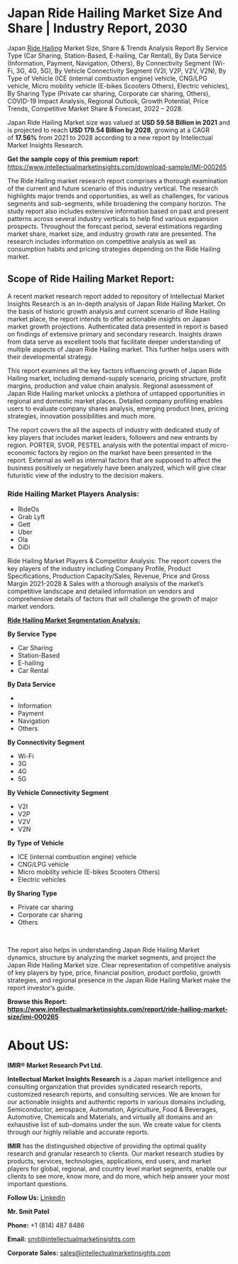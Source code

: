 <h1>Japan Ride Hailing Market Size And Share | Industry Report, 2030</h1>
<p>Japan <a href="https://www.intellectualmarketinsights.com/report/ride-hailing-market-size/imi-000265">Ride Hailing</a> Market Size, Share &amp; Trends Analysis Report By Service Type (Car Sharing, Station-Based, E-hailing, Car Rental), By Data Service (Information, Payment, Navigation, Others), By Connectivity Segment (Wi-Fi, 3G, 4G, 5G), By Vehicle Connectivity Segment (V2I, V2P, V2V, V2N), By Type of Vehicle (ICE (internal combustion engine) vehicle, CNG/LPG vehicle, Micro mobility vehicle (E-bikes Scooters Others), Electric vehicles), By Sharing Type (Private car sharing, Corporate car sharing, Others), COVID-19 Impact Analysis, Regional Outlook, Growth Potential, Price Trends, Competitive Market Share &amp; Forecast, 2022 &ndash; 2028.</p>
<p>Japan Ride Hailing Market size was valued at&nbsp;<strong>USD 59.58 Billion in 2021</strong>&nbsp;and is projected to reach&nbsp;<strong>USD 179.54 Billion by 2028</strong>, growing at a CAGR of&nbsp;<strong>17.56%</strong>&nbsp;from 2021 to 2028 according to a new report by Intellectual Market Insights Research.</p>
<p>𝐆𝐞𝐭 𝐭𝐡𝐞 𝐬𝐚𝐦𝐩𝐥𝐞 𝐜𝐨𝐩𝐲 𝐨𝐟 𝐭𝐡𝐢𝐬 𝐩𝐫𝐞𝐦𝐢𝐮𝐦 𝐫𝐞𝐩𝐨𝐫𝐭: <a href="https://www.intellectualmarketinsights.com/download-sample/IMI-000265">https://www.intellectualmarketinsights.com/download-sample/IMI-000265</a></p>
<p>The Ride Hailing market research report comprises a thorough examination of the current and future scenario of this industry vertical. The research highlights major trends and opportunities, as well as challenges, for various segments and sub-segments, while broadening the company horizon. The study report also includes extensive information based on past and present patterns across several industry verticals to help find various expansion prospects. Throughout the forecast period, several estimations regarding market share, market size, and industry growth rate are presented. The research includes information on competitive analysis as well as consumption habits and pricing strategies depending on the Ride Hailing market.</p>
<h2>Scope of Ride Hailing Market Report:</h2>
<p>A recent market research report added to repository of Intellectual Market Insights Research is an in-depth analysis of Japan Ride Hailing Market. On the basis of historic growth analysis and current scenario of Ride Hailing market place, the report intends to offer actionable insights on Japan market growth projections. Authenticated data presented in report is based on findings of extensive primary and secondary research. Insights drawn from data serve as excellent tools that facilitate deeper understanding of multiple aspects of Japan Ride Hailing market. This further helps users with their developmental strategy.</p>
<p>This report examines all the key factors influencing growth of Japan Ride Hailing market, including demand-supply scenario, pricing structure, profit margins, production and value chain analysis. Regional assessment of Japan Ride Hailing market unlocks a plethora of untapped opportunities in regional and domestic market places. Detailed company profiling enables users to evaluate company shares analysis, emerging product lines, pricing strategies, innovation possibilities and much more.</p>
<p>The report covers the all the aspects of industry with dedicated study of key players that includes market leaders, followers and new entrants by region. PORTER, SVOR, PESTEL analysis with the potential impact of micro-economic factors by region on the market have been presented in the report. External as well as internal factors that are supposed to affect the business positively or negatively have been analyzed, which will give clear futuristic view of the industry to the decision makers.</p>
<h3>Ride Hailing Market Players Analysis:</h3>
<ul>
<li>RideOs</li>
<li>Grab Lyft</li>
<li>Gett</li>
<li>Uber</li>
<li>Ola</li>
<li>DiDi</li>
</ul>
<p>Ride Hailing Market Players &amp; Competitor Analysis: The report covers the key players of the industry including Company Profile, Product Specifications, Production Capacity/Sales, Revenue, Price and Gross Margin 2021-2028 &amp; Sales with a thorough analysis of the market&rsquo;s competitive landscape and detailed information on vendors and comprehensive details of factors that will challenge the growth of major market vendors.</p>
<p><strong><u>Ride Hailing Market Segmentation Analysis:</u></strong></p>
<p><strong>By Service Type&nbsp;</strong></p>
<ul>
<li>Car Sharing</li>
<li>Station-Based</li>
<li>E-hailing</li>
<li>Car Rental</li>
</ul>
<p><strong>By Data Service</strong></p>
<ul>
<li>&nbsp;</li>
<li>Information</li>
<li>Payment</li>
<li>Navigation</li>
<li>Others</li>
</ul>
<p><strong>By Connectivity Segment</strong></p>
<ul>
<li>Wi-Fi</li>
<li>3G</li>
<li>4G</li>
<li>5G</li>
</ul>
<p><strong>By Vehicle Connectivity Segment</strong></p>
<ul>
<li>V2I</li>
<li>V2P</li>
<li>V2V</li>
<li>V2N</li>
</ul>
<p><strong>By Type of Vehicle</strong></p>
<ul>
<li>ICE (internal combustion engine) vehicle</li>
<li>CNG/LPG vehicle</li>
<li>Micro mobility vehicle (E-bikes Scooters Others)</li>
<li>Electric vehicles</li>
</ul>
<p><strong>By Sharing Type</strong></p>
<ul>
<li>Private car sharing</li>
<li>Corporate car sharing</li>
<li>Others</li>
</ul>
<p>&nbsp;</p>
<p>The report also helps in understanding Japan Ride Hailing Market dynamics, structure by analyzing the market segments, and project the Japan Ride Hailing&nbsp;Market size. Clear representation of competitive analysis of key players by type, price, financial position, product portfolio, growth strategies, and regional presence in the Japan Ride Hailing Market make the report investor&rsquo;s guide.</p>
<p><strong>Browse this Report: </strong><a href="https://www.intellectualmarketinsights.com/report/ride-hailing-market-size/imi-000265"><strong>https://www.intellectualmarketinsights.com/report/ride-hailing-market-size/imi-000265</strong></a></p>
<h1>About US:</h1>
<p><strong>IMIR&reg; Market Research Pvt Ltd.</strong></p>
<p><strong>Intellectual Market Insights Research</strong> is a Japan market intelligence and consulting organization that provides syndicated research reports, customized research reports, and consulting services. We are known for our actionable insights and authentic reports in various domains including, Semiconductor, aerospace, Automation, Agriculture, Food &amp; Beverages, Automotive, Chemicals and Materials, and virtually all domains and an exhaustive list of sub-domains under the sun. We create value for clients through our highly reliable and accurate reports.</p>
<p><strong>IMIR</strong> has the distinguished objective of providing the optimal quality research and granular research to clients. Our market research studies by products, services, technologies, applications, end users, and market players for global, regional, and country level market segments, enable our clients to see more, know more, and do more, which help answer your most important questions.</p>
<p><strong>Follow Us:</strong> <a href="https://www.linkedin.com/company/imir-marketresearch/">LinkedIn</a></p>
<p><strong>Mr. Smit Patel</strong></p>
<p><strong>Phone:</strong> +1 (814) 487 8486</p>
<p><strong>Email:</strong> <a href="mailto:smit@intellectualmarketinsights.com">smit@intellectualmarketinsights.com</a></p>
<p><strong>Corporate Sales:</strong> <a href="mailto:sales@intellectualmarketinsights.com">sales@intellectualmarketinsights.com</a></p>
<p>&nbsp;</p>
